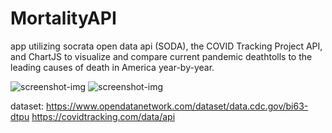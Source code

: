 # MortalityAPI
app utilizing socrata open data api (SODA), the COVID Tracking Project API, and ChartJS to visualize and compare current pandemic deathtolls to the leading causes of death in America year-by-year.

![screenshot-img](https://raw.githubusercontent.com/ChewyPaste/MortalityTracker/master/screenshot1.jpg)
![screenshot-img](https://github.com/ChewyPaste/MortalityTracker/blob/initial-style/screenshot2.jpg)

dataset:
https://www.opendatanetwork.com/dataset/data.cdc.gov/bi63-dtpu
https://covidtracking.com/data/api
